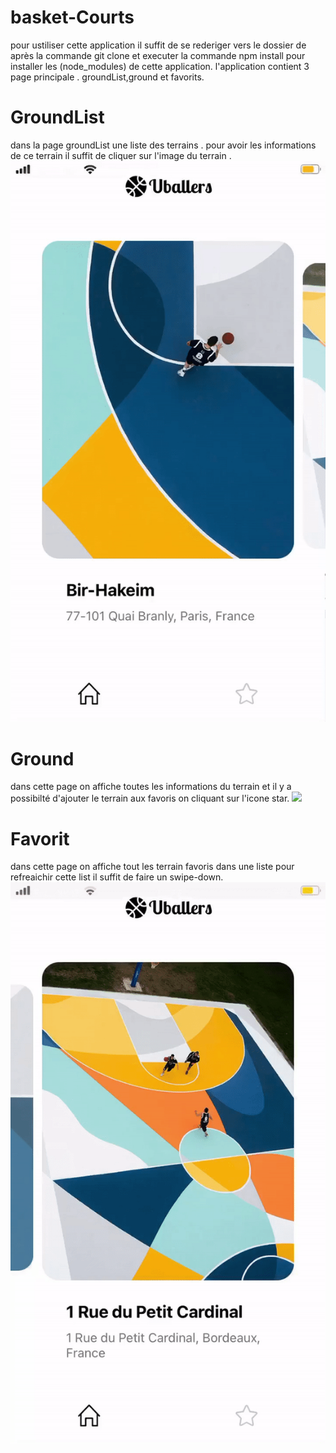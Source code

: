 # basket-Courts
pour ustiliser cette application il suffit de se rederiger vers le dossier de après la commande git clone et
executer la commande npm install pour installer les (node_modules) de cette application.
l'application contient 3 page principale .
groundList,ground et favorits.
# GroundList
dans la page groundList une liste des terrains . pour avoir les informations de ce terrain il suffit de cliquer sur l'image du terrain .
![](./groundlist.gif)

# Ground 
dans cette page on affiche toutes les informations du terrain et il y a possibilté d'ajouter le terrain aux favoris on cliquant sur l'icone star.
![](./ground.gif)

# Favorit
dans cette page on affiche tout les terrain favoris dans une liste pour refreaichir cette list il suffit de faire un swipe-down.
![](./favorit.gif)
 
